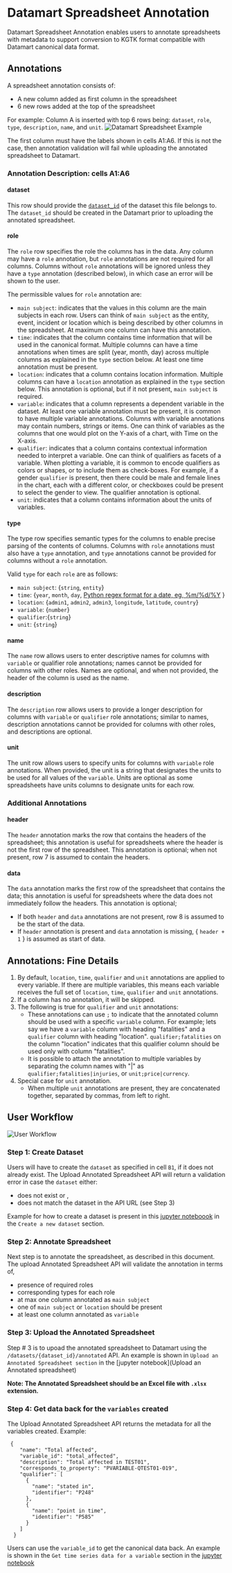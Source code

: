 # Datamart Spreadsheet Annotation

Datamart Spreadsheet Annotation enables users to annotate spreadsheets with 
metadata to support conversion to KGTK format compatible with Datamart canonical data format.

## Annotations

A spreadsheet annotation consists of:

- A new column added as first column in the spreadsheet
- 6 new rows added at the top of the spreadsheet 

For example: Column A is inserted with top 6 rows being: `dataset`, `role`, `type`, `description`, `name`, and `unit`.
 ![Datamart Spreadsheet Example](image_01.png "Datamart Spreadsheet Example")

The first column must have the labels shown in cells A1:A6. If this is not the case, then annotation
validation will fail while uploading the annotated spreadsheet to Datamart.

### Annotation Description: cells A1:A6

#### dataset

This row should provide the [`dataset_id`](https://datamart-upload.readthedocs.io/en/latest/#dataset-definition) of the dataset this file belongs to.
The `dataset_id` should be created in the Datamart prior to uploading the annotated spreadsheet.

#### role
The `role` row specifies the role the columns has in the data. Any column may have a `role` annotation, but `role` annotations are not required for all
columns. Columns without `role` annotations will be ignored unless they have a `type` annotation (described below), in which case an error will
be shown to the user.

The permissible values for `role` annotation are:

- `main subject`:  indicates that the values in this column are the main subjects in each row. Users can think of `main subject`
as the entity, event, incident or location which is being described by other columns in the spreadsheet. At maximum one column can have this annotation.
-  `time`: indicates that the column contains time information that will be used in the canonical format. Multiple columns can have
a time annotations when times are split (year, month, day) across multiple columns as explained in the `type` section below. At least one time 
annotation must be present.
- `location`: indicates that a column contains location information. Multiple columns can have a `location` annotation as explained 
in the `type` section below. This annotation is optional, but if it not present, `main subject` is required. 
- `variable`: indicates that a column represents a dependent variable in the dataset. At least one variable annotation must be
present, it is common to have multiple variable annotations. Columns with variable annotations may contain numbers, 
strings or items. One can think of variables as the columns that one would plot on the Y-axis of a chart, with Time 
on the X-axis.
- `qualifier`: indicates that a column contains contextual information needed to interpret a variable. 
One can think of qualifiers as facets of a variable. When plotting a variable, it is common to encode qualifiers 
as colors or shapes, or to include them as check-boxes. For example, if a gender `qualifier` is present, 
then there could be male and female lines in the chart, each with a different color, or checkboxes could be 
present to select the gender to view. The qualifier annotation is optional.
- `unit`: indicates that a column contains information about the units of variables.

#### type
The type row specifies semantic types for the columns to enable precise parsing of the contents of columns. 
Columns with `role` annotations must also have a `type` annotation, and `type` annotations cannot be provided 
for columns without a `role` annotation.

Valid `type` for each `role` are as follows:

- `main subject`: {`string`, `entity`}
- `time`: {`year`, `month`, `day`, [Python regex format for a date, eg, %m/%d/%Y](https://docs.python.org/3.7/library/datetime.html#strftime-and-strptime-behavior) }
- `location`: {`admin1`, `admin2`, `admin3`, `longitude`, `latitude`, `country`}
- `variable`: {`number`}
- `qualifier`:{`string`}
- `unit`: {`string`}

#### name
The `name` row allows users to enter descriptive names for columns with `variable` or qualifier role annotations; 
names cannot be provided for columns with other roles. Names are optional, and when not provided, 
the header of the column is used as the name.

#### description
The `description` row allows users to provide a longer description for columns with `variable` or `qualifier` 
role annotations; similar to names, description annotations cannot be provided for columns with other roles, 
and descriptions are optional.

#### unit
The unit row allows users to specify units for columns with `variable` role annotations. 
When provided, the unit is a string that designates the units to be used for all values of the `variable`. 
Units are optional as some spreadsheets have units columns to designate units for each row.

### Additional Annotations

#### header
The `header` annotation marks the row that contains the headers of the spreadsheet; this annotation is 
useful for spreadsheets where the header is not the first row of the spreadsheet. This annotation is optional;
 when not present, row 7 is assumed to contain the headers.
 
#### data
The `data` annotation marks the first row of the spreadsheet that contains the data; this annotation is 
useful for spreadsheets where the data does not immediately follow the headers. This annotation is optional;

   - If both `header` and `data` annotations are not present, row 8 is assumed to be the start of the data.
   - If `header` annotation is present and `data` annotation is missing, { `header + 1` } is assumed as start of data.
   
## Annotations: Fine Details

1. By default, `location`, `time`, `qualifier` and `unit` annotations are applied to every variable. If there are
multiple variables, this means each variable receives the full set of `location`, `time`, `qualifier` and `unit` 
annotations.
2. If a column has no annotation, it will be skipped.
3. The following is true for `qualifier` and `unit` annotations:
    - These annotations can use `;` to indicate that the annotated column should be used with a specific `variable` column.
    For example; lets say we have a `variable` column with heading "fatalities" and a `qualifier` column with heading "location".
    `qualifier;fatalities` on the column "location" indicates that this qualifier column should be used only with 
    column "fatalities".
    - It is possible to attach the annotation to multiple variables by separating the column names with "|" as `qualifier;fatalities|injuries`, 
    or  `unit;price|currency`.
4. Special case for `unit` annotation.
    - When multiple `unit` annotations are present, they are concatenated together, separated by commas, from 
    left to right.
    
## User Workflow

![User Workflow](image_02.png "User Workflow: Annotate Spreadsheets")

### Step 1: Create Dataset

Users will have to create the `dataset` as specified in cell `B1`, if it does not already exist.
The Upload Annotated Spreadsheet API will return a validation error in case the `dataset` either:

- does not exist or ,
- does not match the dataset in the API URL (see Step 3)

Example for how to create a dataset is present in this [jupyter noteboook](https://github.com/usc-isi-i2/datamart-api/blob/development/Datamart%20Data%20API%20Demo.ipynb) in the `Create a new dataset` section.

### Step 2: Annotate Spreadsheet

Next step is to annotate the spreadsheet, as described in this document. The upload Annotated Spreadsheet
API will validate the annotation in terms of,

- presence of required roles
- corresponding types for each role
- at max one column annotated as `main subject`
- one of `main subject` or `location` should be present
- at least one column annotated as `variable`

### Step 3: Upload the Annotated Spreadsheet

Step # 3 is to upoad the annotated spreadsheet to Datamart using the `/datasets/{dataset_id}/annotated` API.
An example is shown in `Upload an Annotated Spreadsheet section` in the [jupyter notebook](Upload an Annotated spreadsheet)

**Note: The Annotated Spreadsheet should be an Excel file with  `.xlsx` extension.**

### Step 4: Get data back for the `variables` created

The Upload Annotated Spreadsheet API returns the metadata for all the variables created. Example:

```
 {
    "name": "Total affected",
    "variable_id": "total_affected",
    "description": "Total affected in TEST01",
    "corresponds_to_property": "PVARIABLE-QTEST01-019",
    "qualifier": [
      {
        "name": "stated in",
        "identifier": "P248"
      },
      {
        "name": "point in time",
        "identifier": "P585"
      }
    ]
  }
```

Users can use the `variable_id` to get the canonical data back. An example is shown in the `Get time series data for a variable`
section in the [jupyter notebook](https://github.com/usc-isi-i2/datamart-api/blob/development/Datamart%20Data%20API%20Demo.ipynb)




 














  


